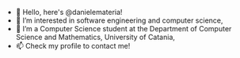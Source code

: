 - 👋 Hello, here's @danielemateria!
- 👀 I’m interested in software engineering and computer science,
- 🌱 I’m a Computer Science student at the Department of Computer Science and Mathematics, University of Catania,
- 📫 Check my profile to contact me!

<!---
  // ////          //              //
  //     ///       //  //      //  //
  //        //     //    //  //    //
  //        //     //      //      //
  //        //     //              //
  //     ///       //              //
  // ////          //              //
--->
